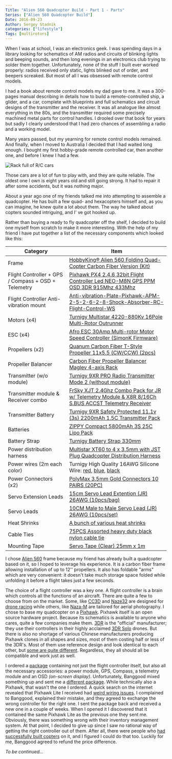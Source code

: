 ```yaml
---
Title: "Alien 560 Quadcopter Build - Part 1 - Parts"
Series: ["Alien 560 Quadcopter Build"]
Date: 2016-09-23
Author: Sergey Stadnik
categories: ["lifestyle"]
Tags: [multirotors]
---
```


When I was at school, I was an electronics geek. I was spending days in a library looking for schematics of AM radios and circuits of blinking lights and beeping sounds, and then long evenings in an electronics club trying to solder them together. Unfortunately, none of the stuff I built ever worked properly: radios received only static, lights blinked out of order, and beepers screaked. But most of all I was obsessed with remote control models.
<!-- PELICAN_END_SUMMARY -->
I had a book about remote control models my dad gave to me. It was a 300-pages manual describing in details how to build a remote-controlled ship, a glider, and a car, complete with blueprints and full schematics and circuit designs of the transmitter and the receiver. It was all analogue like almost everything in the 80s, and the transmitter required some precisely machined metal parts for control handles. I drooled over that book for years but sadly I clearly understood that I had zero chances of assembling a radio and a working model.

Many years passed, but my yearning for remote control models remained. And finally, when I moved to Australia I decided that I had waited long enough. I bought my first hobby-grade remote controlled car, then another one, and before I knew I had a few.

![Rack full of R/C cars](/images/rc_cars_rack_large.jpg)

Those cars are a lot of fun to play with, and they are quite reliable. The oldest one I own is eight years old and still going strong. It had to repair it after some accidents, but it was nothing major.

About a year ago one of my friends talked me into attempting to assemble a quadcopter. He has built a few quad- and hexacopters himself and, as you can imagine, he knew quite a lot about them. The way he talked about copters sounded intriguing, and I' ve got hooked up.

Rather than buying a ready to fly quadcopter off the shelf, I decided to build one myself from scratch to make it more interesting. With the help of my friend I have put together a list of the necessary components which looked like this:

Category  | Item
------------- | -------------
Frame  | [HobbyKing® Alien 560 Folding Quad-Copter Carbon Fiber Version (Kit)](http://www.hobbyking.com/hobbyking/store/__60363__HobbyKing_174_Alien_560_Folding_Quad_Copter_Carbon_Fiber_Version_Kit_UK_Warehouse_.html)
Flight Controller + GPS / Compass + OSD + Telemetry  | [Pixhawk PX4 2.4.6 32bit Flight Controller Led NEO-M8N GPS PPM OSD 3DR 915Mhz 433Mhz](http://www.banggood.com/Pixhawk-PX4-2_4_6-Flight-Controller-NEO-M8N-GPS-Radio-Telemetry-PPM-OSD-3DR-p-977597.html)
Flight Controller Anti-vibration mount | [Anti-vibration-Plate-Pixhawk-APM-2-5-2-6-2-8-Shock-Absorber-RC-Flight-Control-WS](http://www.ebay.com.au/itm/Anti-vibration-Plate-Pixhawk-APM-2-5-2-6-2-8-Shock-Absorber-RC-Flight-Control-WS-/381666613231?)
Motors (x4)	| [Turnigy Multistar 4220-880Kv 16Pole Multi-Rotor Outrunner](http://www.hobbyking.com/hobbyking/store/__38455__Turnigy_Multistar_4220_880Kv_16Pole_Multi_Rotor_Outrunner.html)
ESC (x4) | [Afro ESC 30Amp Multi-rotor Motor Speed Controller (SimonK Firmware)](http://www.hobbyking.com/hobbyking/store/uh_viewItem.asp?idProduct=49812)
Propellers (x2) | [Quanum Carbon Fiber T-Style Propeller 11x5.5 (CW/CCW) (2pcs)](http://www.hobbyking.com/hobbyking/store/__66676__Quanum_Carbon_Fiber_T_Style_Propeller_11x5_5_CW_CCW_2pcs_.html)
Propeller Balancer | [Carbon Fiber Propeller Balancer Maglev 4-axis Rack](http://www.ebay.com.au/sch/sis.html?_nkw=Carbon+Fiber+Magnetic+Multi+axis+Rack+Propeller+Balancer+For+Quadcopter+FPV+SN&_itemId=161820733921&_trksid=p2047675.m4099)
Transmitter (w/o module) | [Turnigy 9XR PRO Radio Transmitter Mode 2 (without module)](http://www.hobbyking.com/hobbyking/store/uh_viewItem.asp?idProduct=68660)
Transmitter module & Receiver combo | [FrSky XJT 2.4Ghz Combo Pack for JR w/ Telemetry Module & X8R 8/16Ch S.BUS ACCST Telemetry Receiver](http://www.hobbyking.com/hobbyking/store/__41609__FrSky_XJT_2_4Ghz_Combo_Pack_for_JR_w_Telemetry_Module_X8R_8_16Ch_S_BUS_ACCST_Telemetry_Receiver.html)
Transmitter Battery	| [Turnigy 9XR Safety Protected 11.1v (3s) 2200mAh 1.5C Transmitter Pack](http://www.hobbyking.com/hobbyking/store/__45679__Turnigy_9XR_Safety_Protected_11_1v_3s_2200mAh_1_5C_Transmitter_Pack_AU_Warehouse_.html)
Batteries | [ZIPPY Compact 5800mAh 3S 25C Lipo Pack](http://www.hobbyking.com/hobbyking/store/__33002__ZIPPY_Compact_5800mAh_3S_25C_Lipo_Pack_AU_Warehouse_.html)
Battery Strap | [Turnigy Battery Strap 330mm](http://www.hobbyking.com/hobbyking/store/__30758__Turnigy_Battery_Strap_330mm_AU_Warehouse_.html)
Power distribution harness | [Multistar XT60 to 4 x 3.5mm with JST Plug Quadcopter Distribution Harness](http://www.hobbyking.com/hobbyking/store/__67928__Multistar_XT60_to_4_x_3_5mm_with_JST_Plug_Quadcopter_Distribution_Harness.html)
Power wires (2m each color) | Turnigy High Quality 16AWG Silicone Wire: [red](http://www.hobbyking.com/hobbyking/store/__78197__Turnigy_High_Quality_16AWG_Silicone_Wire_1m_Red_.html), [blue](http://www.hobbyking.com/hobbyking/store/__78199__Turnigy_High_Quality_16AWG_Silicone_Wire_1m_Blue_.html), [black](http://www.hobbyking.com/hobbyking/store/__78196__Turnigy_High_Quality_16AWG_Silicone_Wire_1m_Black_.htm)
Power Connectors (x2) | [PolyMax 3.5mm Gold Connectors 10 PAIRS (20PC)](http://www.hobbyking.com/hobbyking/store/__68__PolyMax_3_5mm_Gold_Connectors_10_PAIRS_20PC_.html)
Servo Extension Leads | [15cm Servo Lead Extention (JR) 26AWG (10pcs/bag)](http://www.hobbyking.com/hobbyking/store/__9697__15cm_Servo_Lead_Extention_JR_26AWG_10pcs_bag_.html)
Servo Leads | [10CM Male to Male Servo Lead (JR) 26AWG (10pcs/set)](http://www.hobbyking.com/hobbyking/store/__61681__10CM_Male_to_Male_Servo_Lead_JR_26AWG_10pcs_set_.html)
Heat Shrinks | [A bunch of various heat shrinks ](http://www.ebay.com.au/itm/328Pcs-Assorted-8-Sizes-Heat-Shrink-Tube-Set-Kit-3mm-4mm-6mm-8mm-10mm-Heatshink-/232056178868?hash=item3607a048b4:g:1KYAAOSw3YNXZLby)
Cable Ties | [75PCS Assorted heavy duty black nylon cable tie](http://www.ebay.com.au/itm/75PCS-ASSORTED-HEAVY-DUTY-BLACK-NYLON-CABLE-TIE-2-5x100mm-3-6x200mm-3-6x300mm-/282098533013?hash=item41ae620295:g:11YAAOSwRJ9XhJYC)
Mounting Tape | [Servo Tape (Clear) 25mm x 1m](http://www.hobbyking.com/hobbyking/store/__55135__Servo_Tape_Clear_25mm_x_1m_AU_Warehouse_.html)


I chose [Alien 560](http://www.hobbyking.com/hobbyking/store/__58206__HobbyKing_174_Alien_560_Folding_Quad_Copter_Carbon_Fiber_Version_Kit_EU_Warehouse_.html) frame because my friend has already built a quadcopter based on it, so I hoped to leverage his experience. It is a carbon fiber frame allowing installation of up to 12'' propellers. It also has foldable "arms" which are very convenient: it doesn't take much storage space folded while unfolding it before a flight takes just a few seconds.

The choice of a flight controller was a key one. A flight controller is a brain which controls all the functions of an aircraft. There are quite a few to choose from on the market. Some, like [CC3D](http://www.dronetrest.com/t/cc3d-flight-controller-guide/830) and [Naze32](http://www.dronetrest.com/t/naze-32-versions-explained-and-what-to-look-out-for/1580) are designed for [drone racing](https://fpvracing.tv/) while others, like [Naza-M](http://www.dji.com/naza-m-v2) are tailored for aerial photography. I chose to base my quadcopter on a [Pixhawk](https://pixhawk.org/). Pixhawk itself is an open source hardware project. Because its schematics is available to anyone who cares, quite a few companies make them. [3DR](https://3dr.com/) is the "official" manufacturer; they use their controllers in their highly acclaimed [3DR Solo](https://3dr.com/solo-drone/) drones. But there is also no shortage of various Chinese manufacturers producing Pixhawk clones in all shapes and sizes, most of them costing half or less of the 3DR's. Most of them use reference design and look identical to each other, but [some are quite different](http://www.hobbyking.com/hobbyking/store/__81874__PixFalcon_Micro_PX4_Autopilot.html). Regardless, they all should all be compatible and work just as well.

I ordered a [package](http://www.banggood.com/Pixhawk-PX4-2_4_6-Flight-Controller-NEO-M8N-GPS-Radio-Telemetry-PPM-OSD-3DR-p-977597.html) containing not just the flight controller itself, but also all the necessary accessories: a power module, GPS, Compass, a telemetry module and an OSD *(on-screen display)*. Unfortunately, Banggood mixed something up and sent me a [different package](http://www.banggood.com/PX4-Pixhawk-Lite-V2_4_6-32bit-Open-Source-Flight-Controller-Combo-with-NEO-M8N-GPS-PPM-PM-p-993850.html). While technically also a Pixhawk, that wasn't the one I ordered. A quick search on the internet revealed that Pixhawk Lite I received had [weird wiring issues](http://www.rcgroups.com/forums/showthread.php?t=2418029). I complained to Banggood, explained their mistake, and they agreed to exchange the wrong controller for the right one. I sent the package back and received a new one in a couple of weeks. When I opened it I discovered that it contained the same Pixhawk Lite as the previous one they sent me. Obviously, there was something wrong with their inventory management system. At that point, I decided to give up since I saw no rational way of getting the right controller out of them. After all, there were people who [had successfully built copters](http://www.rcgroups.com/forums/showthread.php?t=2418029) on it, and I figured I could do that too. Luckily for me, Banggood agreed to refund the price difference.

*To be continued...*
